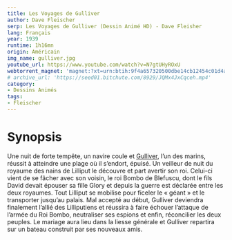```yaml
---
title: Les Voyages de Gulliver
author: Dave Fleischer
serp: Les Voyages de Gulliver (Dessin Animé HD) - Dave Fleisher
lang: Français
year: 1939
runtime: 1h16mn
origin: Américain
img_name: gulliver.jpg
youtube_url: https://www.youtube.com/watch?v=N7gtUHyROxU
webtorrent_magnet: 'magnet:?xt=urn:btih:9f4a657320500dbe14cb12454c01d4a213921807&dn=JQMx4JxCqceh.mp4&tr=udp://explodie.org:6969&tr=udp://tracker.coppersurfer.tk:6969&tr=udp://tracker.empire-js.us:1337&tr=udp://tracker.leechers-paradise.org:6969&tr=udp://tracker.opentrackr.org:1337&tr=wss://tracker.btorrent.xyz&tr=wss://tracker.fastcast.nz&tr=wss://tracker.openwebtorrent.com&as=https://seed01.bitchute.com/8929/JQMx4JxCqceh.mp4&as=https://seed02.bitchute.com/8929/JQMx4JxCqceh.mp4&as=https://seed03.bitchute.com/8929/JQMx4JxCqceh.mp4&xs=https://www.bitchute.com/torrent/8929/JQMx4JxCqceh.webtorrent'
# archive_url: 'https://seed01.bitchute.com/8929/JQMx4JxCqceh.mp4'
category:
- Dessins Animés
tags:
- Fleischer
---
```



# Synopsis

Une nuit de forte tempête, un navire coule et [Gulliver](https://www.amazon.fr/gp/product/B006LNAAXM/ref=as_li_tl?ie=UTF8&tag=ctimes-21&camp=1642&creative=6746&linkCode=as2&creativeASIN=B006LNAAXM&linkId=1840debfc4fee10c49c391742b9088ba), l’un des marins, réussit à atteindre une plage où il s’endort, épuisé. Un veilleur de nuit du royaume des nains de Lilliput le découvre et part avertir son roi. Celui-ci vient de se fâcher avec son voisin, le roi Bombo de Blefuscu, dont le fils David devait épouser sa fille Glory et depuis la guerre est déclarée entre les deux royaumes. Tout Lilliput se mobilise pour ficeler le « géant » et le transporter jusqu’au palais. Mal accepté au début, Gulliver deviendra finalement l’allié des Lilliputiens et réussira à faire échouer l’attaque de l’armée du Roi Bombo, neutraliser ses espions et enfin, réconcilier les deux peuples. Le mariage aura lieu dans la liesse générale et Gulliver repartira sur un bateau construit par ses nouveaux amis.
